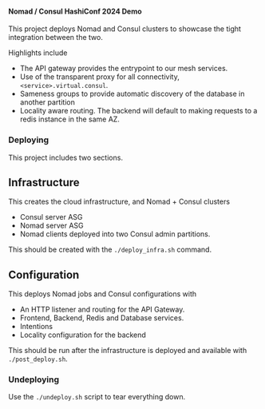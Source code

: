 #### Nomad / Consul HashiConf 2024 Demo

This project deploys Nomad and Consul clusters to showcase the tight integration between the two.

Highlights include 
- The API gateway provides the entrypoint to our mesh services.
- Use of the transparent proxy for all connectivity, `<service>.virtual.consul`.
- Sameness groups to provide automatic discovery of the database in another partition
- Locality aware routing. The backend will default to making requests to a redis instance in the same AZ.


### Deploying 

This project includes two sections. 

## Infrastructure

This creates the cloud infrastructure, and Nomad + Consul clusters
- Consul server ASG
- Nomad server ASG
- Nomad clients deployed into two Consul admin partitions.

This should be created with the `./deploy_infra.sh` command.


## Configuration

This deploys Nomad jobs and Consul configurations with 
- An HTTP listener and routing for the API Gateway.
- Frontend, Backend, Redis and Database services.
- Intentions
- Locality configuration for the backend

This should be run after the infrastructure is deployed and available with `./post_deploy.sh`.

### Undeploying

Use the `./undeploy.sh` script to tear everything down.
